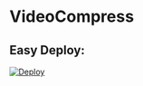 # VideoCompress
## Easy Deploy:
[![Deploy](https://www.herokucdn.com/deploy/button.svg)](https://heroku.com/deploy)

#
